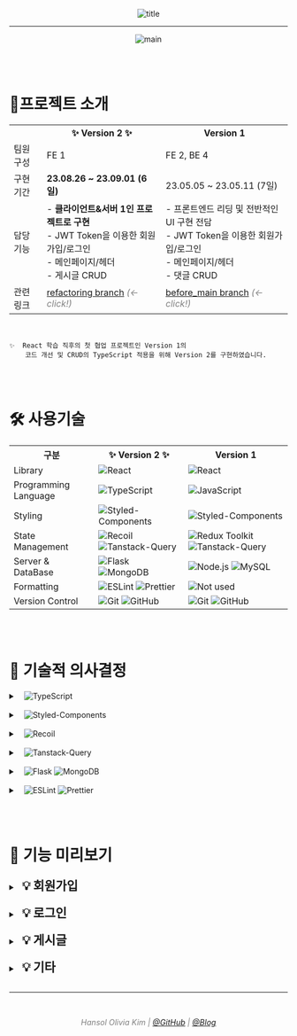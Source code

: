 <p align="center"><img src="https://github.com/Be-log/be-log/assets/84097192/230d0f26-56ee-4c84-9118-b4cb21de489a" alt="title" /></p>

---

<p align="center"><img src="https://www.hansololiviakim.com/_next/image?url=%2F_next%2Fstatic%2Fmedia%2Fbelog.c8a08c1a.png&w=640&q=75" alt="main" /></p>

<br/><br/>

# **🎯프로젝트 소개**

<table>
  <tr>
    <th></th>
    <th>✨ Version 2️ ✨</th>
    <th>Version 1️</th>
  </tr>
  <tr>
    <td>팀원 구성</td>
    <td>FE 1</td>
    <td>FE 2, BE 4</td>
  </tr>
  <tr>
    <td>구현 기간</td>
    <td><b>23.08.26 ~ 23.09.01 (6일)</b></td>
    <td>23.05.05 ~ 23.05.11 (7일)</td>
  </tr>
  <tr>
    <td>담당 기능</td>
    <td>
      - <b>클라이언트&서버 1인 프로젝트로 구현</b><br>
      - JWT Token을 이용한 회원가입/로그인<br/>
      - 메인페이지/헤더<br/>
      - 게시글 CRUD
    </td>
    <td>
      - 프론트엔드 리딩 및 전반적인 UI 구현 전담<br/>
      - JWT Token을 이용한 회원가입/로그인<br/>
      - 메인페이지/헤더<br/>
      - 댓글 CRUD
    </td>
  </tr>
  <tr>
    <td>관련 링크</td>
    <td>
      <a target="_blank" rel="noopener noreferrer nofollow" href="https://github.com/hansololiviakim/velog_clone_FE/tree/refactoring">refactoring branch</a>
      <i style="color: gray;">(← click!)</i>
    </td>
    <td>
      <a target="_blank" rel="noopener noreferrer nofollow" href="https://github.com/hansololiviakim/velog_clone_FE/tree/before_main">before_main branch</a>
      <i style="color: gray;">(← click!)</i>
    </td>
  </tr>
</table>

<br/>

    ✨  React 학습 직후의 첫 협업 프로젝트인 Version 1의
        코드 개선 및 CRUD의 TypeScript 적용을 위해 Version 2를 구현하였습니다.

<br/><br/>

# **🛠️ 사용기술**

<table>
  <tr>
    <th>구분</th>
    <th>✨ Version 2️ ✨</th>
    <th>Version 1️</th>
  </tr>
  <tr>
    <td>Library</td>
    <td>
      <img src="https://img.shields.io/badge/React-5DC1DA?style=for-the-badge&logo=React&logoColor=white" alt="React">
    </td>
    <td>
      <img src="https://img.shields.io/badge/React-5DC1DA?style=for-the-badge&logo=React&logoColor=white" alt="React">
    </td>
  </tr>
  <tr>
    <td>Programming Language</td>
    <td>
      <img src="https://img.shields.io/badge/TypeScript-3178C6.svg?style=for-the-badge&logo=TypeScript&logoColor=white" alt="TypeScript">
    </td>
    <td>
      <img src="https://img.shields.io/badge/JavaScript-F7E025.svg?style=for-the-badge&logo=JavaScript&logoColor=white" alt="JavaScript">
    </td>
  </tr>
  <tr>
    <td>Styling</td>
    <td>
      <img src="https://img.shields.io/badge/styled--components-DB7093?style=for-the-badge&logo=styled-components&logoColor=white" alt="Styled-Components">
    </td>
    <td>
      <img src="https://img.shields.io/badge/styled--components-DB7093?style=for-the-badge&logo=styled-components&logoColor=white" alt="Styled-Components">
    </td>
  </tr>
  <tr>
    <td>State Management</td>
    <td>
      <img src="https://img.shields.io/badge/recoil-5D4EFF?style=for-the-badge&logo=Recoil&logoColor=white" alt="Recoil">
      <img src="https://img.shields.io/badge/tanstack--query-FF4759?style=for-the-badge&logo=react-query&logoColor=white" alt="Tanstack-Query">
    </td>
    <td>
      <img src="https://img.shields.io/badge/Redux--Toolkit-7B51BE?style=for-the-badge&logo=Redux&logoColor=white" alt="Redux Toolkit">
      <img src="https://img.shields.io/badge/tanstack--query-FF4759?style=for-the-badge&logo=react-query&logoColor=white" alt="Tanstack-Query">
    </td>
  </tr>
  <tr>
    <td>Server & DataBase</td>
    <td>
      <img src="https://img.shields.io/badge/Flask-080808?style=for-the-badge&logo=flask&logoColor=white" alt="Flask">
      <img src="https://img.shields.io/badge/Mongo--DB-17AD55?style=for-the-badge&logo=mongodb&logoColor=white" alt="MongoDB">
    </td>
    <td>
      <img src="https://img.shields.io/badge/Node--js-468C45?style=for-the-badge&logo=node.js&logoColor=white" alt="Node.js">
      <img src="https://img.shields.io/badge/My--SQL-08668F?style=for-the-badge&logo=mysql&logoColor=white" alt="MySQL">
    </td>
  </tr>
  <tr>
    <td>Formatting</td>
    <td>
      <img src="https://img.shields.io/badge/ESLint-4B3263?style=for-the-badge&logo=eslint&logoColor=white" alt="ESLint">
      <img src="https://img.shields.io/badge/Prettier-F7B93E?style=for-the-badge&logo=prettier&logoColor=white" alt="Prettier">
    </td>
    <td>
      <img src="https://img.shields.io/badge/Not--used-FFF.svg?style=for-the-badge" alt="Not used">
    </td>
  </tr>
  <tr>
    <td>Version Control</td>
    <td><img src="https://img.shields.io/badge/git-%23F05033.svg?style=for-the-badge&logo=git&logoColor=white" alt="Git"> <img src="https://img.shields.io/badge/github-%23121011.svg?style=for-the-badge&logo=github&logoColor=white" alt="GitHub"></td>
    <td><img src="https://img.shields.io/badge/git-%23F05033.svg?style=for-the-badge&logo=git&logoColor=white" alt="Git"> <img src="https://img.shields.io/badge/github-%23121011.svg?style=for-the-badge&logo=github&logoColor=white" alt="GitHub"></td>
  </tr>
</table>

<br/><br/>

# 💭 기술적 의사결정

<details>
  <summary>
    &nbsp;&nbsp;
    <img src="https://img.shields.io/badge/TypeScript-3178C6.svg?style=for-the-badge&logo=TypeScript&logoColor=white" alt="TypeScript">
  </summary>
  <br/>

    JavaScript는 변수의 타입을 자동으로 추론해주지만, 때로는 예기치 않은 동작을 할 수 있습니다.
    TypeScript는 정적 타입 시스템을 제공해 런타임에 발생하는 타입 관련 버그를 사전에 방지할 수 있으며,
    명시적인 타입 어노테이션을 사용해 코드의 가독성을 향상시킵니다.

    따라서 기존의 JavaScript가 아닌, TypeScript의 추가적인 학습을 위해 선정하였습니다.

  <br/>
</details>

<br/>

<details>
  <summary>
    &nbsp;&nbsp;
    <img src="https://img.shields.io/badge/styled--components-DB7093?style=for-the-badge&logo=styled-components&logoColor=white" alt="Styled-Components">
  </summary>
  <br/>

    Styled-Components는 CSS-in-JS이므로 컴포넌트 단위로 스타일을 관리할 수 있으며
    JavaScript 표현식을 이용해 컴포넌트의 상태나 데이터에 따라 스타일을 동적으로 변경할 수 있습니다.

    또한 인라인으로 코드를 작성하는 테일윈드보다 코드 가독성이 더 좋다고 판단하였으며,
    꾸준히 사용했던 경험이 있으므로 빠른 구현을 위해 Styled-Components를 선정하였습니다.

  <br/>
</details>

<br/>

<details>
  <summary>
    &nbsp;&nbsp;
    <img src="https://img.shields.io/badge/recoil-5D4EFF?style=for-the-badge&logo=Recoil&logoColor=white" alt="Recoil">
  </summary>
  <br/>

    ver.1의 기존 코드는 Redux의 추가적인 학습을 위해
    Redux의 복잡성을 낮춘 Redux Toolkit을 사용하여 상태 관리를 진행했습니다.

    ver.2를 새롭게 구현하며 액션이나 리듀서를 사용하지 않고 atom을 기반으로 한 상태관리의 학습과,
    빠른 구현을 위해 상대적으로 간단하게 상태를 관리할 수 있는 Recoil을 선정하였습니다.

  <br/>
</details>

<br/>

<details>
  <summary>
    &nbsp;&nbsp;
    <img src="https://img.shields.io/badge/tanstack--query-FF4759?style=for-the-badge&logo=react-query&logoColor=white" alt="Tanstack-Query">
  </summary>
  <br/>

    Axios를 이용해 HTTP 네트워크 통신이 가능하지만 서버 상태관리나 캐싱을 직접 지원하지 않습니다.

    캐싱은 이전의 데이터나 리소스를 임시로 저장해 다음 요청 시 저장된 데이터를 사용함으로써
    서버 부하를 줄이고 성능을 향상시키므로, 이러한 기능을 지원하는 Tanstack-Query를 함께 사용했습니다.

  <br/>
</details>

<br/>

<details>
  <summary>
    &nbsp;&nbsp;
    <img src="https://img.shields.io/badge/Flask-080808?style=for-the-badge&logo=flask&logoColor=white" alt="Flask">
    <img src="https://img.shields.io/badge/Mongo--DB-17AD55?style=for-the-badge&logo=mongodb&logoColor=white" alt="MongoDB">
  </summary>
  <br/>

    짧은 기간 내에 1인 프로젝트를 구현하기 위해 러닝커브가 높지 않고 간결한 Python과,
    미니멀한 기능을 제공하는 프레임워크인 Flask를 선정하였습니다.

    또한 Flask와 MongoDB는 모두 JSON 데이터 형식을 사용하여 클라이언트단과의 통신이 용이하므로
    빠른 개발을 위해 MongoDB를 선정하였습니다.

  <br/>
</details>

<br/>

<details>
  <summary>
    &nbsp;&nbsp;
    <img src="https://img.shields.io/badge/ESLint-4B3263?style=for-the-badge&logo=eslint&logoColor=white" alt="ESLint">
    <img src="https://img.shields.io/badge/Prettier-F7B93E?style=for-the-badge&logo=prettier&logoColor=white" alt="Prettier">
  </summary>
  <br/>

    타입을 잘 넘기고 있는지, 설정해둔 컨벤션을 준수하고 있는지 체킹해주는
    ESLint와 Prettier를 지정하여 코드 컨벤션을 일관성있게 유지하고,
    타입 에러나 불필요한 변수의 사용 등을 방지할 수 있었습니다.

  <br/>
</details>

<br/><br/>

# 👀 기능 미리보기

<details>
  <summary>
    &nbsp;&nbsp;<b style="font-size: 22px;">💡 회원가입</b>
  </summary>
  
  ### 📌 Portal을 이용한 모달 구현, true/false를 이용한 로그인/회원가입 화면 스위칭

  <img src="https://github.com/Be-log/be-log/assets/84097192/172f2377-985e-46b4-ab1d-e6794e33af89" alt="로그인 회원가입 화면스위치" width="800" />

- React의 Portal을 이용해 모달을 구현하였습니다.

- 회원가입과 로그인 모두 좌측에 공통되는 영역이 있으므로, useState에 true/false값을 부여해
  <br/>버튼 클릭에 따라 우측의 회원가입/로그인의 화면이 스위칭될 수 있도록 구현하였습니다.

- 또한 화면이 스위칭될 때 기존의 input에 입력했던 값이 초기화될 수 있도록 하였습니다.

  <br/>

### 📌 회원가입 유효성 검사

  <img src="https://github.com/Be-log/be-log/assets/84097192/7adea334-34e4-4b20-8087-867819a31e62" alt="유효성 회원가입" width="800" />

- input에 입력하는 onChange값을 실시간으로 감지하여 정규표현식을 통해 유효성 검사를 진행했고,
  <br/>해당 값이 유효한지의 여부가 안내메시지를 통해 바로 확인될 수 있도록 하였습니다.

- 필수값인 아이디, 비밀번호, 닉네임 중 하나라도 값이 입력되지 않았거나,
  <br/>모든 값은 입력했으나 하나라도 유효성 검증을 통과하지 못할 경우
  <br/>button의 disabled 속성을 이용해 회원가입 버튼이 비활성화되도록 구현하였습니다.

- 비밀번호는 flask_bcrypt를 이용해 암호화하여 DB에 저장하였습니다.

  <br/>

### 📌 ID 중복체크

  <img src="https://github.com/Be-log/be-log/assets/84097192/3a12b7d1-7e3e-491e-aa40-c9b4d5f90eda" alt="이미 존재하는 아이디" width="800" />

- 입력한 ID가 DB에 존재하는지 중복 체크를 진행해 중복일 경우 에러 메세지를 출력했고,
<br/>동시에 ID input을 초기화시켜 사용자가 명시적으로 알 수 있도록 구현하였습니다.

  <br/>
</details>

<br/>

<details>
  <summary>
    &nbsp;&nbsp;<b style="font-size: 22px;">💡 로그인</b>
  </summary>

### 📌 ID/PWD 유효성 검사

  <table>
    <tr>
      <th>ID 유효성 검증</th>
      <th>PWD 유효성 검증</th>
    </tr>
    <tr>
      <td>
        <img src="https://github.com/Be-log/be-log/assets/84097192/78a021d1-3d07-4b0e-b0cc-936b5c9a153a" alt="ID 유효성 검증" width="500" />
      </td>
      <td>
        <img src="https://github.com/Be-log/be-log/assets/84097192/61343e23-08aa-4cab-b17a-9c0b74ee2ac3" src="PWD 유효성 검증" width="500" />
      </td>
    </tr>
  </table>

- 입력한 ID/PWD가 DB에 존재하지 않는다면 에러 메세지를 출력하고,
  <br/>해당하는 input을 초기화하여 사용자가 명시적으로 알 수 있도록 하였습니다.

- 입력한 비밀번호 값 역시 bcrypt를 이용해 암호화된 값이 일치하는지 확인하였습니다.

  <br/>

### 📌 로그아웃 시 저장된 데이터/토큰 초기화

  <img src="https://github.com/Be-log/be-log/assets/84097192/8e09e43c-e0fd-4c35-97a1-53b99d06b2be" alt="로그인아웃 토큰" width="800" />

- 로그인 시 값이 모두 일치할 경우하여 로그인에 성공했을 경우만 jwt 토큰을 발급하였습니다.

- 서버에서 발급한 토큰은 react-cookie 라이브러리를 이용해 cookie에 저장하고,
  <br/> response로 받은 id와 nickname은 Local Storage에 저장하였습니다.

- 로그아웃 시 unset_jwt_cookies로 발급한 토큰을 삭제하고,
  <br/> 해당 요청이 성공했을 경우 클라이언트에서도 cookie와 storage에 저장된 값을 삭제하였습니다.

  <br/>

### 📌 JWT 토큰을 이용한 인증/인가 처리

  <img src="https://github.com/Be-log/be-log/assets/84097192/ac03e7ac-b484-4b48-8314-5bae3ecf1d80" alt="글 작성 인증" width="800" />

- 모든 화면에 공통적으로 출력되는 Header에서 useEffect를 통해 렌더링이 될 때마다
  <br/>storage와 cookie에 있는 값이 유효한지 검증할 수 있도록 하였습니다.

- 사용자가 하나라도 데이터를 임의로 삭제했을 경우 유효하지 않다는 alert를 보내고
  <br/>로그아웃 될 수 있도록 구현하였습니다.

- 게시글 작성 시에는 모든 토큰과 저장된 값이 유효한지 먼저 체크했고,
<br/>작성 도중 로그아웃하거나 정보를 임의 삭제할 때도 해당 인가가 유효하지 않도록 처리했습니다.

  <br/>
</details>

<br/>

<details>
  <summary>
    &nbsp;&nbsp;<b style="font-size: 22px;">💡 게시글</b>
  </summary>

### 📌 게시글 작성 및 입력값 유효성 검사

  <table>
    <tr>
      <th>마크다운을 이용한 게시글 작성</th>
      <th>게시글 작성 유효성 검사</th>
    </tr>
    <tr>
      <td>
        <img src="https://github.com/Be-log/be-log/assets/84097192/c8738fda-5b6e-4018-988d-b840e08b7631" alt="마크다운을 이용한 게시글 작성" width="500" />
      </td>
      <td>
        <img src="https://github.com/Be-log/be-log/assets/84097192/3a03cdf8-0887-4a94-8b55-0b8a12662c24" src="게시글 작성 유효성 검사" width="500" />
      </td>
    </tr>
  </table>

- react-md-editor를 이용해 마크다운으로 게시글을 작성 및 출력할 수 있도록 구현하였습니다.

- 작성 API 호출 전 모든 입력값이 존재하는지 유효성 검증을 진행했습니다.

- 특히 썸네일을 담당하는 이미지 URL의 경우 값을 입력할 때마다
  <br/>new Image()의 이미지 객체를 이용해 해당 url로 이미지를 로딩할 수 있는지 체크하여
  <br/>유효하지 않은 이미지 URL값의 입력을 제한했습니다.

- 사용자가 게시글 작성 페이지에 진입했을 때 바로 토큰과 저장된 정보를 체크하여
  <br/>토큰 및 정보가 유효하지 않을 경우에도 로그아웃 처리를 진행하지만,
  <br/>서버단 코드에서도 사용자가 작성 시 보낸 토큰과 DB에 존재하는 유저 정보를 대조하여
  <br/>유효한 토큰으로 접근하고 있는지, 해당 토큰에 저장된 값이 존재하는지 이중으로 인가를 확인했습니다.

- 페이지 진입 시 게시글 작성인지, 수정인지 넘어오는 데이터를 통해 확인하여
  <br/>게시글 작성, 수정 두 개의 기능을 한 개의 컴포넌트로 재사용하였습니다.

   <br/>

### 📌 게시글 수정/삭제

  <table>
    <tr>
      <th>게시글 수정</th>
      <th>게시글 삭제</th>
    </tr>
    <tr>
      <td>
        <img src="https://github.com/Be-log/be-log/assets/84097192/dec581de-a463-4649-930a-595702cb10b3" alt="게시글 수정" width="500" />
      </td>
      <td>
        <img src="https://github.com/Be-log/be-log/assets/84097192/a0856c82-96db-4681-862b-12b9bbf994da" src="게시글 삭제" width="500" />
      </td>
    </tr>
  </table>

- 게시글 수정, 삭제는 로그인 후 storage에 저장된 id값과 게시글 작성자의 id값을 비교하여
  <br/>일치할 경우에만 수정, 삭제 버튼이 출력되도록 하였습니다.

- 게시글 수정 시에는 useLocation의 state를 이용해 기존 데이터를 수정 페이지로 넘겨주었으며,
  <br/>설정한 flag값으로 작성, 수정 기능을 구분하여 한 개의 컴포넌트를 재사용하였습니다.

- 게시글 삭제 후에는 메인페이지로 랜딩시킴과 동시에
  <br/>invalidateQueries를 이용해 삭제된 내역이 반영되어 다시 보여질 수 있도록 하였습니다.

- 수정, 삭제에도 서버로 넘어오는 토큰의 검증 및 해당 토큰에 담긴 값이
  <br/>DB에 담긴 작성자의 id값과 일치하는지 인가 확인을 진행했습니다.

<br/>
</details>

<br/>

<details>
  <summary>
    &nbsp;&nbsp;<b style="font-size: 22px;">💡 기타</b>
  </summary>

### 📌 유효하지 않은 주소

<img src="https://github.com/Be-log/be-log/assets/84097192/db7e7f5f-bd57-4942-b755-a577de669af1" alt="유효하지 않은 주소" width="800" />

- 사용자가 주소창에 유효하지 않은 주소를 입력할 경우
  <br/>route의 path="\*"를 이용해 404 에러 페이지로 랜딩되도록 처리하였습니다.

   <br/>

### 📌 유효하지 않은 게시글 및 로딩

<img src="https://github.com/Be-log/be-log/assets/84097192/acb93c55-1e40-4827-9aab-3e0b9fe8f5c8" alt="유효하지 않은 게시글 및 로딩" width="800" />

- 사용자가 주소창에 유효하지 않은 게시글 번호를 입력해 조회를 시도할 경우
  <br/>유효하지 않은 주소라는 alert를 띄우며 메인페이지로 다시 랜딩 처리하였습니다.

- 서버와 연결 중 로딩이 있을 경우 로딩 스피너를 구현하여
<br/>조회 대기 중임을 사용자가 명시적으로 알 수 있도록 하였습니다.

  <br/>
</details>

<br/>

---

<br/>

<p align="center">
  <i style="color: gray; text-align: center">
    Hansol Olivia Kim
    | <a target="_blank" rel="noopener noreferrer nofollow" href="https://github.com/hansololiviakim">@GitHub</a>
    | <a target="_blank" rel="noopener noreferrer nofollow" href="https://oliviakim.tistory.com/">@Blog</a>
  </i>
</p>
